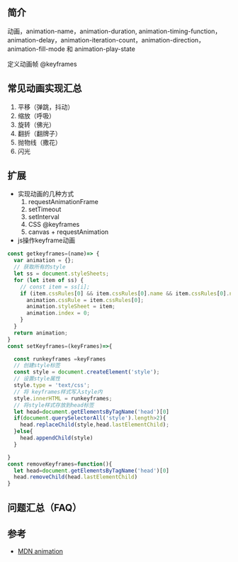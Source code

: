  

## 简介  
动画，animation-name，animation-duration, animation-timing-function，animation-delay，animation-iteration-count，animation-direction，animation-fill-mode 和 animation-play-state

定义动画帧 @keyframes


## 常见动画实现汇总
1. 平移（弹跳，抖动）
2. 缩放（呼吸）
3. 旋转（佛光）
4. 翻折（翻牌子）
5. 抛物线（撒花）
6. 闪光

## 扩展
- 实现动画的几种方式  
  1. requestAnimationFrame  
  2. setTimeout  
  3. setInterval  
  4. CSS @keyframes  
  5. canvas + requestAnimation
- js操作keyframe动画  
```js
const getkeyframes=(name)=> {
  var animation = {};
  // 获取所有的style
  let ss = document.styleSheets;
  for (let item of ss) {
    // const item = ss[i];
    if (item.cssRules[0] && item.cssRules[0].name && item.cssRules[0].name === name) {
      animation.cssRule = item.cssRules[0];
      animation.styleSheet = item;
      animation.index = 0;
    }
  }
  return animation;
}
const setKeyframes=(keyFrames)=>{

  const runkeyframes =keyFrames
  // 创建style标签
  const style = document.createElement('style');
  // 设置style属性
  style.type = 'text/css';
  // 将 keyframes样式写入style内
  style.innerHTML = runkeyframes;
  // 将style样式存放到head标签
  let head=document.getElementsByTagName('head')[0]
  if(document.querySelectorAll('style').length>2){
    head.replaceChild(style,head.lastElementChild);
  }else{
    head.appendChild(style)
  }

}
const removeKeyframes=function(){
  let head=document.getElementsByTagName('head')[0]
  head.removeChild(head.lastElementChild)
}
```
## 问题汇总（FAQ）


## 参考  
- [MDN animation](https://developer.mozilla.org/zh-CN/docs/Web/CSS/animation)  